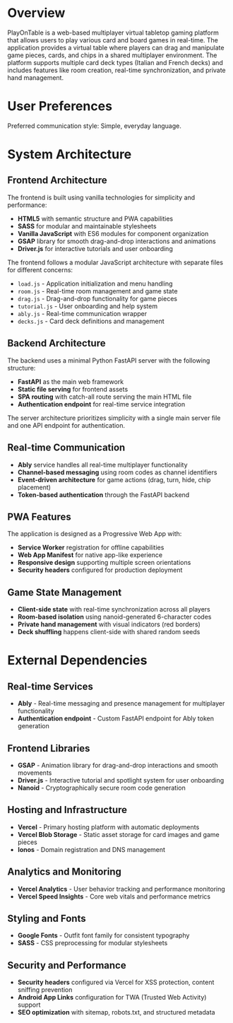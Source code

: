 # Overview

PlayOnTable is a web-based multiplayer virtual tabletop gaming platform that allows users to play various card and board games in real-time. The application provides a virtual table where players can drag and manipulate game pieces, cards, and chips in a shared multiplayer environment. The platform supports multiple card deck types (Italian and French decks) and includes features like room creation, real-time synchronization, and private hand management.

# User Preferences

Preferred communication style: Simple, everyday language.

# System Architecture

## Frontend Architecture
The frontend is built using vanilla technologies for simplicity and performance:
- **HTML5** with semantic structure and PWA capabilities
- **SASS** for modular and maintainable stylesheets 
- **Vanilla JavaScript** with ES6 modules for component organization
- **GSAP** library for smooth drag-and-drop interactions and animations
- **Driver.js** for interactive tutorials and user onboarding

The frontend follows a modular JavaScript architecture with separate files for different concerns:
- `load.js` - Application initialization and menu handling
- `room.js` - Real-time room management and game state
- `drag.js` - Drag-and-drop functionality for game pieces
- `tutorial.js` - User onboarding and help system
- `ably.js` - Real-time communication wrapper
- `decks.js` - Card deck definitions and management

## Backend Architecture
The backend uses a minimal Python FastAPI server with the following structure:
- **FastAPI** as the main web framework
- **Static file serving** for frontend assets
- **SPA routing** with catch-all route serving the main HTML file
- **Authentication endpoint** for real-time service integration

The server architecture prioritizes simplicity with a single main server file and one API endpoint for authentication.

## Real-time Communication
- **Ably** service handles all real-time multiplayer functionality
- **Channel-based messaging** using room codes as channel identifiers
- **Event-driven architecture** for game actions (drag, turn, hide, chip placement)
- **Token-based authentication** through the FastAPI backend

## PWA Features
The application is designed as a Progressive Web App with:
- **Service Worker** registration for offline capabilities
- **Web App Manifest** for native app-like experience
- **Responsive design** supporting multiple screen orientations
- **Security headers** configured for production deployment

## Game State Management
- **Client-side state** with real-time synchronization across all players
- **Room-based isolation** using nanoid-generated 6-character codes
- **Private hand management** with visual indicators (red borders)
- **Deck shuffling** happens client-side with shared random seeds

# External Dependencies

## Real-time Services
- **Ably** - Real-time messaging and presence management for multiplayer functionality
- **Authentication endpoint** - Custom FastAPI endpoint for Ably token generation

## Frontend Libraries
- **GSAP** - Animation library for drag-and-drop interactions and smooth movements
- **Driver.js** - Interactive tutorial and spotlight system for user onboarding
- **Nanoid** - Cryptographically secure room code generation

## Hosting and Infrastructure
- **Vercel** - Primary hosting platform with automatic deployments
- **Vercel Blob Storage** - Static asset storage for card images and game pieces
- **Ionos** - Domain registration and DNS management

## Analytics and Monitoring
- **Vercel Analytics** - User behavior tracking and performance monitoring
- **Vercel Speed Insights** - Core web vitals and performance metrics

## Styling and Fonts
- **Google Fonts** - Outfit font family for consistent typography
- **SASS** - CSS preprocessing for modular stylesheets

## Security and Performance
- **Security headers** configured via Vercel for XSS protection, content sniffing prevention
- **Android App Links** configuration for TWA (Trusted Web Activity) support
- **SEO optimization** with sitemap, robots.txt, and structured metadata